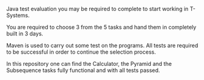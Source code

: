 Java test evaluation you may be required to complete to start working in T-Systems.

You are required to choose 3 from the 5 tasks and hand them in completely built in 3 days.

Maven is used to carry out some test on the programs. All tests are required to be successful in order to continue the selection process.

In this repository one can find the Calculator, the Pyramid and the Subsequence tasks fully functional and with all tests passed.
